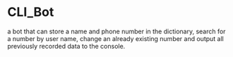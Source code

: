 # CLI_Bot

a bot that can store a name and phone number in the dictionary, search for a number by user name, change an already existing number and output all previously recorded data to the console.
